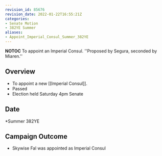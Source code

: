 ```yaml
---
revision_id: 85676
revision_date: 2022-01-22T16:55:21Z
categories:
- Senate Motion
- 382YE Summer
aliases:
- Appoint_Imperial_Consul_Summer_382YE
---
```



__NOTOC__
To appoint an Imperial Consul. ''Proposed by Segura, seconded by Miaren.''
## Overview
* To appoint a new [[Imperial Consul]].
* Passed
* Election held Saturday 4pm Senate
## Date
*Summer 382YE
## Campaign Outcome
* Skywise Fal was appointed as Imperial Consul